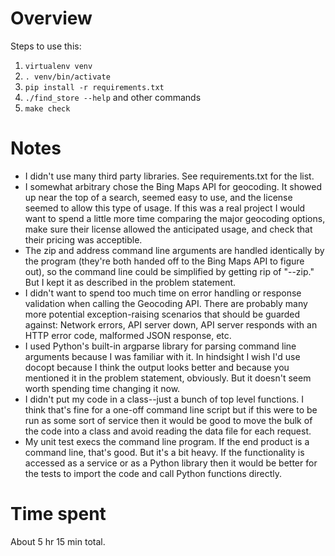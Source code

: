 # Overview

Steps to use this:

1. `virtualenv venv`
2. `. venv/bin/activate`
3. `pip install -r requirements.txt`
4. `./find_store --help` and other commands
5. `make check`

# Notes

* I didn't use many third party libraries. See requirements.txt for the list.
* I somewhat arbitrary chose the Bing Maps API for geocoding. It showed up near the top of a search, seemed easy to use, and the license seemed to allow this type of usage. If this was a real project I would want to spend a little more time comparing the major geocoding options, make sure their license allowed the anticipated usage, and check that their pricing was acceptible.
* The zip and address command line arguments are handled identically by the program (they're both handed off to the Bing Maps API to figure out), so the command line could be simplified by getting rip of "--zip." But I kept it as described in the problem statement.
* I didn't want to spend too much time on error handling or response validation when calling the Geocoding API. There are probably many more potential exception-raising scenarios that should be guarded against: Network errors, API server down, API server responds with an HTTP error code, malformed JSON response, etc.
* I used Python's built-in argparse library for parsing command line arguments because I was familiar with it. In hindsight I wish I'd use docopt because I think the output looks better and because you mentioned it in the problem statement, obviously. But it doesn't seem worth spending time changing it now.
* I didn't put my code in a class--just a bunch of top level functions. I think that's fine for a one-off command line script but if this were to be run as some sort of service then it would be good to move the bulk of the code into a class and avoid reading the data file for each request.
* My unit test execs the command line program. If the end product is a command line, that's good. But it's a bit heavy. If the functionality is accessed as a service or as a Python library then it would be better for the tests to import the code and call Python functions directly.

# Time spent

About 5 hr 15 min total.
